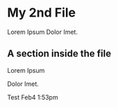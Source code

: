 # My 2nd File


Lorem Ipsum Dolor Imet.


## A section inside the file

Lorem Ipsum

Dolor Imet.

Test Feb4 1:53pm
